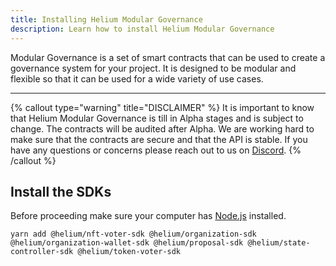 ```yaml
---
title: Installing Helium Modular Governance
description: Learn how to install Helium Modular Governance
---
```


Modular Governance is a set of smart contracts that can be used to create a governance system for your project. It is designed to be modular and flexible so that it can be used for a wide variety of use cases.

---

{% callout type="warning" title="DISCLAIMER" %}
It is important to know that Helium Modular Governance is till in Alpha stages and is subject to change. The contracts will be audited after Alpha. We are working hard to make sure that the contracts are secure and that the API is stable. If you have any questions or concerns please reach out to us on [Discord](https://discord.gg/helium).
{% /callout %}

## Install the SDKs

Before proceeding make sure your computer has [Node.js](https://nodejs.org/en/) installed.

```shell
yarn add @helium/nft-voter-sdk @helium/organization-sdk @helium/organization-wallet-sdk @helium/proposal-sdk @helium/state-controller-sdk @helium/token-voter-sdk
```

